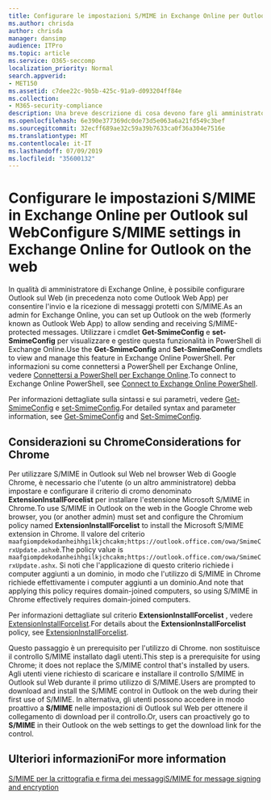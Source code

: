 ```yaml
---
title: Configurare le impostazioni S/MIME in Exchange Online per Outlook sul Web
ms.author: chrisda
author: chrisda
manager: dansimp
audience: ITPro
ms.topic: article
ms.service: O365-seccomp
localization_priority: Normal
search.appverid:
- MET150
ms.assetid: c7dee22c-9b5b-425c-91a9-d093204ff84e
ms.collection:
- M365-security-compliance
description: Una breve descrizione di cosa devono fare gli amministratori di Exchange Online per visualizzare e configurare le impostazioni S/MIME in Outlook sul Web in Exchange Online.
ms.openlocfilehash: 6e390e377369dc0de73d5e063a6a21fd549c3bef
ms.sourcegitcommit: 32ecff689ae32c59a39b7633ca0f36a304e7516e
ms.translationtype: MT
ms.contentlocale: it-IT
ms.lasthandoff: 07/09/2019
ms.locfileid: "35600132"
---
```

# <a name="configure-smime-settings-in-exchange-online-for-outlook-on-the-web"></a><span data-ttu-id="d6c6d-103">Configurare le impostazioni S/MIME in Exchange Online per Outlook sul Web</span><span class="sxs-lookup"><span data-stu-id="d6c6d-103">Configure S/MIME settings in Exchange Online for Outlook on the web</span></span>

<span data-ttu-id="d6c6d-104">In qualità di amministratore di Exchange Online, è possibile configurare Outlook sul Web (in precedenza noto come Outlook Web App) per consentire l'invio e la ricezione di messaggi protetti con S/MIME.</span><span class="sxs-lookup"><span data-stu-id="d6c6d-104">As an admin for Exchange Online, you can set up Outlook on the web (formerly known as Outlook Web App) to allow sending and receiving S/MIME-protected messages.</span></span> <span data-ttu-id="d6c6d-105">Utilizzare i cmdlet **Get-SmimeConfig** e **set-SmimeConfig** per visualizzare e gestire questa funzionalità in PowerShell di Exchange Online.</span><span class="sxs-lookup"><span data-stu-id="d6c6d-105">Use the **Get-SmimeConfig** and **Set-SmimeConfig** cmdlets to view and manage this feature in Exchange Online PowerShell.</span></span> <span data-ttu-id="d6c6d-106">Per informazioni su come connettersi a PowerShell per Exchange Online, vedere [Connettersi a PowerShell per Exchange Online](https://go.microsoft.com/fwlink/p/?linkid=396554).</span><span class="sxs-lookup"><span data-stu-id="d6c6d-106">To connect to Exchange Online PowerShell, see [Connect to Exchange Online PowerShell](https://go.microsoft.com/fwlink/p/?linkid=396554).</span></span>

<span data-ttu-id="d6c6d-107">Per informazioni dettagliate sulla sintassi e sui parametri, vedere [Get-SmimeConfig](http://technet.microsoft.com/library/4b29fa89-0840-4fe9-8885-019fcef2e02b.aspx) e [set-SmimeConfig](http://technet.microsoft.com/library/de357ce0-8143-4c36-8032-026292fc63f0.aspx).</span><span class="sxs-lookup"><span data-stu-id="d6c6d-107">For detailed syntax and parameter information, see [Get-SmimeConfig](http://technet.microsoft.com/library/4b29fa89-0840-4fe9-8885-019fcef2e02b.aspx) and [Set-SmimeConfig](http://technet.microsoft.com/library/de357ce0-8143-4c36-8032-026292fc63f0.aspx).</span></span>

## <a name="considerations-for-chrome"></a><span data-ttu-id="d6c6d-108">Considerazioni su Chrome</span><span class="sxs-lookup"><span data-stu-id="d6c6d-108">Considerations for Chrome</span></span>

<span data-ttu-id="d6c6d-109">Per utilizzare S/MIME in Outlook sul Web nel browser Web di Google Chrome, è necessario che l'utente (o un altro amministratore) debba impostare e configurare il criterio di cromo denominato **ExtensionInstallForcelist** per installare l'estensione Microsoft S/MIME in Chrome.</span><span class="sxs-lookup"><span data-stu-id="d6c6d-109">To use S/MIME in Outlook on the web in the Google Chrome web browser, you (or another admin) must set and configure the Chromium policy named **ExtensionInstallForcelist** to install the Microsoft S/MIME extension in Chrome.</span></span> <span data-ttu-id="d6c6d-110">Il valore del criterio `maafgiompdekodanheihhgilkjchcakm;https://outlook.office.com/owa/SmimeCrxUpdate.ashx`è.</span><span class="sxs-lookup"><span data-stu-id="d6c6d-110">The policy value is `maafgiompdekodanheihhgilkjchcakm;https://outlook.office.com/owa/SmimeCrxUpdate.ashx`.</span></span> <span data-ttu-id="d6c6d-111">Si noti che l'applicazione di questo criterio richiede i computer aggiunti a un dominio, in modo che l'utilizzo di S/MIME in Chrome richiede effettivamente i computer aggiunti a un dominio.</span><span class="sxs-lookup"><span data-stu-id="d6c6d-111">And note that applying this policy requires domain-joined computers, so using S/MIME in Chrome effectively requires domain-joined computers.</span></span>

<span data-ttu-id="d6c6d-112">Per informazioni dettagliate sul criterio **ExtensionInstallForcelist** , vedere [ExtensionInstallForcelist](http://dev.chromium.org/administrators/policy-list-3#ExtensionInstallForcelist).</span><span class="sxs-lookup"><span data-stu-id="d6c6d-112">For details about the **ExtensionInstallForcelist** policy, see [ExtensionInstallForcelist](http://dev.chromium.org/administrators/policy-list-3#ExtensionInstallForcelist).</span></span>

<span data-ttu-id="d6c6d-113">Questo passaggio è un prerequisito per l'utilizzo di Chrome. non sostituisce il controllo S/MIME installato dagli utenti.</span><span class="sxs-lookup"><span data-stu-id="d6c6d-113">This step is a prerequisite for using Chrome; it does not replace the S/MIME control that's installed by users.</span></span> <span data-ttu-id="d6c6d-114">Agli utenti viene richiesto di scaricare e installare il controllo S/MIME in Outlook sul Web durante il primo utilizzo di S/MIME.</span><span class="sxs-lookup"><span data-stu-id="d6c6d-114">Users are prompted to download and install the S/MIME control in Outlook on the web during their first use of S/MIME.</span></span> <span data-ttu-id="d6c6d-115">In alternativa, gli utenti possono accedere in modo proattivo a **S/MIME** nelle impostazioni di Outlook sul Web per ottenere il collegamento di download per il controllo.</span><span class="sxs-lookup"><span data-stu-id="d6c6d-115">Or, users can proactively go to **S/MIME** in their Outlook on the web settings to get the download link for the control.</span></span>

## <a name="for-more-information"></a><span data-ttu-id="d6c6d-116">Ulteriori informazioni</span><span class="sxs-lookup"><span data-stu-id="d6c6d-116">For more information</span></span>

[<span data-ttu-id="d6c6d-117">S/MIME per la crittografia e firma dei messaggi</span><span class="sxs-lookup"><span data-stu-id="d6c6d-117">S/MIME for message signing and encryption</span></span>](s-mime-for-message-signing-and-encryption.md)
